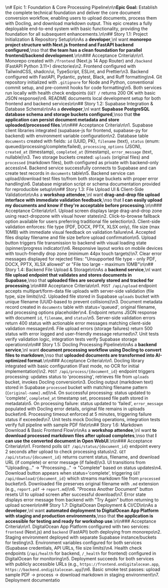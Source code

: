\n# Epic 1: Foundation & Core Processing Pipeline\n\n**Epic Goal:** Establish the complete technical foundation and deliver the core document conversion workflow, enabling users to upload documents, process them with Docling, and download markdown output. This epic creates a fully deployable end-to-end system with basic functionality, providing the foundation for all subsequent enhancements.\n\n## Story 1.1: Project Initialization & Repository Setup\n\nAs a **developer**,\nI want **monorepo project structure with Next.js frontend and FastAPI backend configured**,\nso that **the team has a clean foundation for parallel frontend/backend development**.\n\n### Acceptance Criteria\n\n1. Monorepo created with `/frontend` (Next.js 14 App Router) and `/backend` (FastAPI Python 3.11+) directories\n2. Frontend configured with TailwindCSS, shadcn/ui, TypeScript, ESLint, and Prettier\n3. Backend configured with FastAPI, Pydantic, pytest, Black, and Ruff formatting\n4. Git repository initialized with `.gitignore` for Node and Python, conventional commit setup, and pre-commit hooks for code formatting\n5. Both services run locally with health check endpoints (`GET /` returns 200 OK with basic JSON response)\n6. README documents local development setup for both frontend and backend services\n\n## Story 1.2: Supabase Integration & Database Schema\n\nAs a **developer**,\nI want **Supabase PostgreSQL database schema and storage buckets configured**,\nso that **the application can persist document metadata and store uploaded/processed files**.\n\n### Acceptance Criteria\n\n1. Supabase client libraries integrated (supabase-js for frontend, supabase-py for backend) with environment variable configuration\n2. Database table `documents` created with fields: `id` (UUID, PK), `filename` (text), `status` (enum: queued/processing/complete/failed), `processing_options` (JSON), `created_at` (timestamp), `completed_at` (timestamp), `error_message` (text, nullable)\n3. Two storage buckets created: `uploads` (original files) and `processed` (markdown files), both configured as private with backend-only access\n4. Backend service successfully connects to Supabase and can create test records in `documents` table\n5. Backend service can upload/download test files to/from both storage buckets with proper error handling\n6. Database migration script or schema documentation provided for reproducible setup\n\n## Story 1.3: File Upload UI & Client-Side Validation\n\nAs a **workshop attendee**,\nI want **drag-and-drop file upload interface with immediate validation feedback**,\nso that **I can easily upload my documents and know if they're acceptable before processing**.\n\n### Acceptance Criteria\n\n1. Upload screen displays large drag-and-drop zone using react-dropzone with visual hover states\n2. Click-to-browse fallback option available for users preferring traditional file selection\n3. Client-side validation enforces: file type (PDF, DOCX, PPTX, XLSX only), file size (max 10MB) with immediate visual feedback on validation failure\n4. Accepted files display filename and file size before upload confirmation\n5. Upload button triggers file transmission to backend with visual loading state (spinner/progress indicator)\n6. Responsive layout works on mobile devices with touch-friendly drop zone (minimum 44px touch targets)\n7. Clear error messages displayed for rejected files: \"Unsupported file type - only PDF, DOCX, PPTX, XLSX allowed\" or \"File too large - maximum 10MB\"\n\n## Story 1.4: Backend File Upload & Storage\n\nAs a **backend service**,\nI want **file upload endpoint that validates and stores documents in Supabase**,\nso that **uploaded files are securely stored and tracked for processing**.\n\n### Acceptance Criteria\n\n1. `POST /api/upload` endpoint accepts multipart/form-data file uploads with server-side validation (file type, size limits)\n2. Uploaded file stored in Supabase `uploads` bucket with unique filename (UUID-based to prevent collisions)\n3. Document metadata record created in `documents` table with status='queued', original filename, and processing options placeholder\n4. Endpoint returns JSON response with document `id`, `filename`, and `status`\n5. Server-side validation errors return 400 status with actionable error messages matching client-side validation messages\n6. File upload errors (storage failures) return 500 status with error logged and user-friendly message returned\n7. Unit tests verify validation logic, integration tests verify Supabase storage operations\n\n## Story 1.5: Docling Processing Pipeline\n\nAs a **backend service**,\nI want **document processing workflow using Docling to convert files to markdown**,\nso that **uploaded documents are transformed into AI-optimized format**.\n\n### Acceptance Criteria\n\n1. Docling library integrated with basic configuration (Fast mode, no OCR for initial implementation)\n2. `POST /api/process/{document_id}` endpoint triggers processing: updates status to 'processing', retrieves file from `uploads` bucket, invokes Docling conversion\n3. Docling output (markdown text) stored in Supabase `processed` bucket with matching filename pattern (`{original-name}.md`)\n4. On successful processing: status updated to 'complete', `completed_at` timestamp set, processed file path stored in metadata\n5. On processing failure: status updated to 'failed', `error_message` populated with Docling error details, original file remains in uploads bucket\n6. Processing timeout enforced at 5 minutes, triggering failure status if exceeded\n7. Unit tests mock Docling operations, integration tests verify full pipeline with sample PDF file\n\n## Story 1.6: Markdown Download & Basic Frontend Flow\n\nAs a **workshop attendee**,\nI want **to download processed markdown files after upload completes**,\nso that **I can use the converted document in Open WebUI**.\n\n### Acceptance Criteria\n\n1. Frontend polls `GET /api/status/{document_id}` endpoint every 2 seconds after upload to check processing status\n2. `GET /api/status/{document_id}` returns current status, filename, and download URL (if complete) or error message (if failed)\n3. UI transitions from \"Uploading...\" → \"Processing...\" → \"Complete\" based on status updates\n4. Download button appears when status='complete', triggering `GET /api/download/{document_id}` which streams markdown file from `processed` bucket\n5. Downloaded file preserves original filename with `.md` extension (e.g., `report.pdf` → `report.md`)\n6. \"Process Another Document\" button resets UI to upload screen after successful download\n7. Error state displays error message from backend with \"Try Again\" button returning to upload screen\n\n## Story 1.7: DigitalOcean Deployment & CI/CD\n\nAs a **developer**,\nI want **automated deployment to DigitalOcean App Platform with staging and production environments**,\nso that **the application is accessible for testing and ready for workshop use**.\n\n### Acceptance Criteria\n\n1. DigitalOcean App Platform configured with two services: `frontend` (Next.js) and `backend` (FastAPI) both deploying from monorepo\n2. Staging environment deployed with separate Supabase instance/buckets for testing\n3. Environment variables configured for both services (Supabase credentials, API URLs, file size limits)\n4. Health check endpoints (`/api/health` for backend, `/_health` for frontend) configured in DigitalOcean for monitoring\n5. Deployment succeeds for both services with publicly accessible URLs (e.g., `https://frontend.ondigitalocean.app`, `https://backend.ondigitalocean.app`)\n6. Basic smoke test passes: upload sample PDF → process → download markdown in staging environment\n7. Deployment documentatio